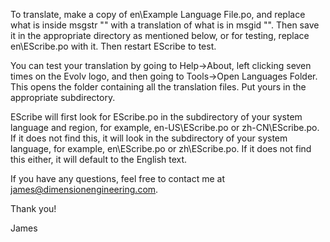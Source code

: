 To translate, make a copy of en\Example Language File.po, and replace what is inside msgstr "" with a translation of what is in msgid "".
Then save it in the appropriate directory as mentioned below, or for testing, replace en\EScribe.po with it. Then restart EScribe to test.

You can test your translation by going to Help->About, left clicking seven times on the Evolv logo, and then going to Tools->Open Languages Folder.
This opens the folder containing all the  translation files. Put yours in the appropriate subdirectory.

EScribe will first look for EScribe.po in the subdirectory of your system language and region, for example, en-US\EScribe.po or zh-CN\EScribe.po.
If it does not find this, it will look in the subdirectory of your system language, for example, en\EScribe.po or zh\EScribe.po.
If it does not find this either, it will default to the English text.

If you have any questions, feel free to contact me at <james@dimensionengineering.com>.

Thank you!

James
